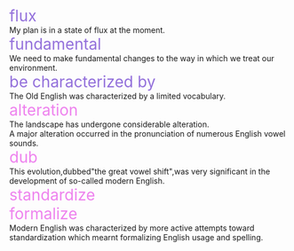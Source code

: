 <div style="font-size: 28px; color: mediumpurple;" title="n.不停的变化">flux</div>
My plan is in a state of flux at the moment.
<div style="font-size: 28px; color: mediumpurple;" title="adj.基本的，根本的">fundamental</div>
We need to make fundamental changes to the way in which we treat our environment.
<div style="font-size: 28px; color: mediumpurple;" title="特点是">be characterized by</div>
The Old English was characterized by a limited vocabulary.
<div style="font-size: 28px; color: violet;" title="n.变化">alteration</div>
The landscape has undergone considerable alteration.<br>  
A major alteration occurred in the pronunciation of numerous English vowel sounds.
<div style="font-size: 28px; color: violet;" title="v.称,,,为">dub</div>
This evolution,dubbed"the great vowel shift",was very significant in the development of so-called modern English.
<div style="font-size: 28px; color: violet;" title="v.使标准化">standardize</div>
<div style="font-size: 28px; color: violet;" title="v.使成为正式">formalize</div>
Modern English was characterized by more active attempts toward standardization which mearnt formalizing English usage and spelling.
<div style="font-size: 28px; color: violet;" title=""></div>
<div style="font-size: 28px; color: violet;" title=""></div>
<div style="font-size: 28px; color: violet;" title=""></div>
<div style="font-size: 28px; color: violet;" title=""></div>
<div style="font-size: 28px; color: mediumpurple;" title=""></div>
<div style="font-size: 28px; color: mediumpurple;" title=""></div>
<div style="font-size: 28px; color: mediumpurple;" title=""></div>
<div style="font-size: 28px; color: mediumpurple;" title=""></div>
<div style="font-size: 28px; color: mediumpurple;" title=""></div>
<div style="font-size: 28px; color: mediumpurple;" title=""></div>
<div style="font-size: 28px; color: mediumpurple;" title=""></div>
<div style="font-size: 28px; color: mediumpurple;" title=""></div>
<div style="font-size: 28px; color: mediumpurple;" title=""></div>
<div style="font-size: 28px; color: mediumpurple;" title=""></div>
<div style="font-size: 28px; color: mediumpurple;" title=""></div>